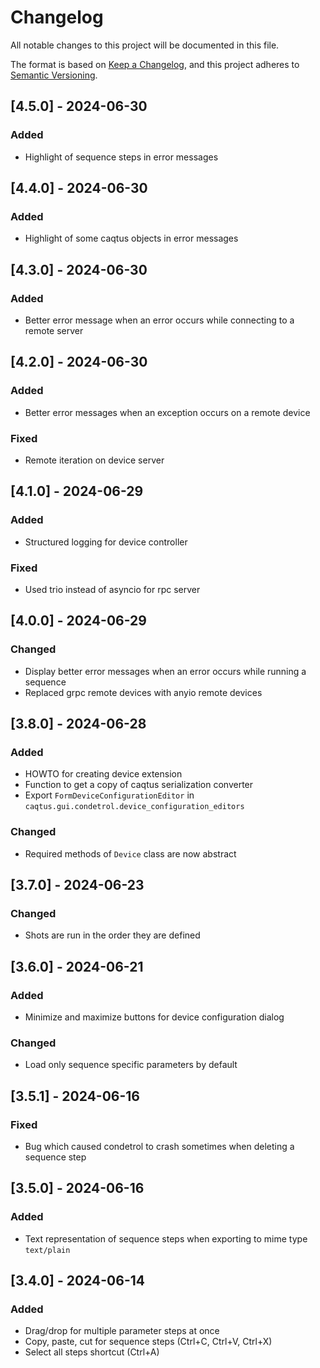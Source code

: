 # Changelog

All notable changes to this project will be documented in this file.

The format is based on [Keep a Changelog](https://keepachangelog.com/en/1.0.0/),
and this project adheres to [Semantic Versioning](https://semver.org/spec/v2.0.0.html).

## [4.5.0] - 2024-06-30

### Added

- Highlight of sequence steps in error messages

## [4.4.0] - 2024-06-30

### Added

- Highlight of some caqtus objects in error messages

## [4.3.0] - 2024-06-30

### Added

- Better error message when an error occurs while connecting to a remote server

## [4.2.0] - 2024-06-30

### Added

- Better error messages when an exception occurs on a remote device

### Fixed

- Remote iteration on device server

## [4.1.0] - 2024-06-29

### Added

- Structured logging for device controller

### Fixed

- Used trio instead of asyncio for rpc server

## [4.0.0] - 2024-06-29

### Changed

- Display better error messages when an error occurs while running a sequence
- Replaced grpc remote devices with anyio remote devices

## [3.8.0] - 2024-06-28

### Added

- HOWTO for creating device extension
- Function to get a copy of caqtus serialization converter
- Export `FormDeviceConfigurationEditor` in `caqtus.gui.condetrol.device_configuration_editors`

### Changed

- Required methods of `Device` class are now abstract

## [3.7.0] - 2024-06-23

### Changed

- Shots are run in the order they are defined

## [3.6.0] - 2024-06-21

### Added

- Minimize and maximize buttons for device configuration dialog

### Changed

- Load only sequence specific parameters by default

## [3.5.1] - 2024-06-16

### Fixed

- Bug which caused condetrol to crash sometimes when deleting a sequence step

## [3.5.0] - 2024-06-16

### Added

- Text representation of sequence steps when exporting to mime type `text/plain`

## [3.4.0] - 2024-06-14

### Added

- Drag/drop for multiple parameter steps at once
- Copy, paste, cut for sequence steps (Ctrl+C, Ctrl+V, Ctrl+X)
- Select all steps shortcut (Ctrl+A)
